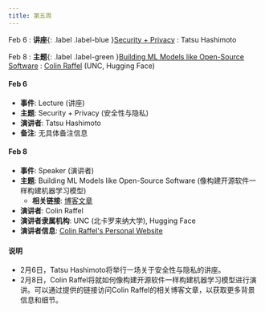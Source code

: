 ```yaml
---
title: 第五周
---
```


Feb 6
: **讲座**{: .label .label-blue }[Security + Privacy](#)
  : Tatsu Hashimoto

Feb 8
: **主题**{: .label .label-green }[Building ML Models like Open-Source Software](https://colinraffel.com/blog/a-call-to-build-models-like-we-build-open-source-software.html)
  : [Colin Raffel](https://colinraffel.com/) (UNC, Hugging Face)

#### Feb 6
- **事件**: Lecture (讲座)
- **主题**: Security + Privacy (安全性与隐私)
- **演讲者**: Tatsu Hashimoto
- **备注**: 无具体备注信息

#### Feb 8
- **事件**: Speaker (演讲者)
- **主题**: Building ML Models like Open-Source Software (像构建开源软件一样构建机器学习模型)
  - **相关链接**: [博客文章](https://colinraffel.com/blog/a-call-to-build-models-like-we-build-open-source-software.html)
- **演讲者**: Colin Raffel
- **演讲者隶属机构**: UNC (北卡罗来纳大学), Hugging Face
- **演讲者信息**: [Colin Raffel's Personal Website](https://colinraffel.com/)

#### 说明
- 2月6日，Tatsu Hashimoto将举行一场关于安全性与隐私的讲座。
- 2月8日，Colin Raffel将就如何像构建开源软件一样构建机器学习模型进行演讲。可以通过提供的链接访问Colin Raffel的相关博客文章，以获取更多背景信息和细节。